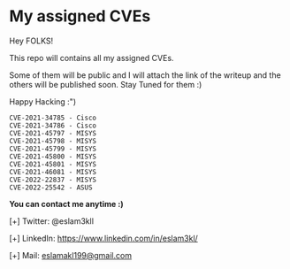 # My assigned CVEs
Hey FOLKS!

This repo will contains all my assigned CVEs. 

Some of them will be public and I will attach the link of the writeup and the others will be published soon. Stay Tuned for them :) 

Happy Hacking :") 

```
CVE-2021-34785 - Cisco
CVE-2021-34786 - Cisco
CVE-2021-45797 - MISYS
CVE-2021-45798 - MISYS
CVE-2021-45799 - MISYS
CVE-2021-45800 - MISYS
CVE-2021-45801 - MISYS
CVE-2021-46081 - MISYS
CVE-2022-22837 - MISYS
CVE-2022-25542 - ASUS
```

**You can contact me anytime :)** 

[+] Twitter: @eslam3kll

[+] LinkedIn: https://www.linkedin.com/in/eslam3kl/ 

[+] Mail: eslamakl199@gmail.com
